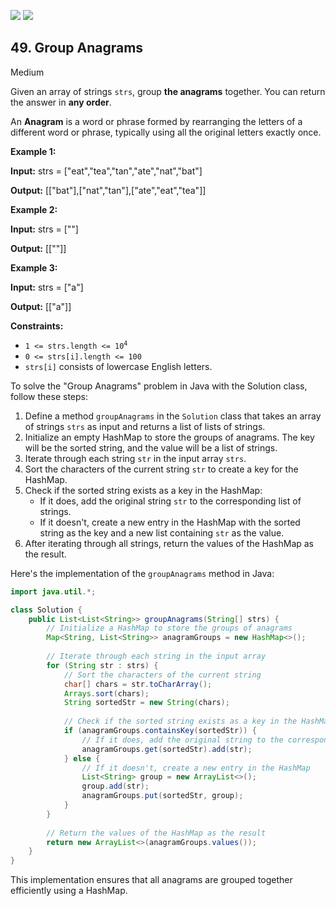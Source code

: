 [![](https://img.shields.io/github/stars/javadev/LeetCode-in-Java?label=Stars&style=flat-square)](https://github.com/javadev/LeetCode-in-Java)
[![](https://img.shields.io/github/forks/javadev/LeetCode-in-Java?label=Fork%20me%20on%20GitHub%20&style=flat-square)](https://github.com/javadev/LeetCode-in-Java/fork)

## 49\. Group Anagrams

Medium

Given an array of strings `strs`, group **the anagrams** together. You can return the answer in **any order**.

An **Anagram** is a word or phrase formed by rearranging the letters of a different word or phrase, typically using all the original letters exactly once.

**Example 1:**

**Input:** strs = ["eat","tea","tan","ate","nat","bat"]

**Output:** [["bat"],["nat","tan"],["ate","eat","tea"]] 

**Example 2:**

**Input:** strs = [""]

**Output:** [[""]] 

**Example 3:**

**Input:** strs = ["a"]

**Output:** [["a"]] 

**Constraints:**

*   <code>1 <= strs.length <= 10<sup>4</sup></code>
*   `0 <= strs[i].length <= 100`
*   `strs[i]` consists of lowercase English letters.

To solve the "Group Anagrams" problem in Java with the Solution class, follow these steps:

1. Define a method `groupAnagrams` in the `Solution` class that takes an array of strings `strs` as input and returns a list of lists of strings.
2. Initialize an empty HashMap to store the groups of anagrams. The key will be the sorted string, and the value will be a list of strings.
3. Iterate through each string `str` in the input array `strs`.
4. Sort the characters of the current string `str` to create a key for the HashMap.
5. Check if the sorted string exists as a key in the HashMap:
   - If it does, add the original string `str` to the corresponding list of strings.
   - If it doesn't, create a new entry in the HashMap with the sorted string as the key and a new list containing `str` as the value.
6. After iterating through all strings, return the values of the HashMap as the result.

Here's the implementation of the `groupAnagrams` method in Java:

```java
import java.util.*;

class Solution {
    public List<List<String>> groupAnagrams(String[] strs) {
        // Initialize a HashMap to store the groups of anagrams
        Map<String, List<String>> anagramGroups = new HashMap<>();
        
        // Iterate through each string in the input array
        for (String str : strs) {
            // Sort the characters of the current string
            char[] chars = str.toCharArray();
            Arrays.sort(chars);
            String sortedStr = new String(chars);
            
            // Check if the sorted string exists as a key in the HashMap
            if (anagramGroups.containsKey(sortedStr)) {
                // If it does, add the original string to the corresponding list
                anagramGroups.get(sortedStr).add(str);
            } else {
                // If it doesn't, create a new entry in the HashMap
                List<String> group = new ArrayList<>();
                group.add(str);
                anagramGroups.put(sortedStr, group);
            }
        }
        
        // Return the values of the HashMap as the result
        return new ArrayList<>(anagramGroups.values());
    }
}
```

This implementation ensures that all anagrams are grouped together efficiently using a HashMap.